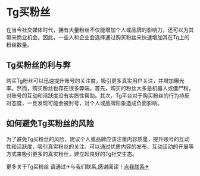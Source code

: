 # Tg买粉丝

在当今社交媒体时代，拥有大量粉丝不仅能增加个人或品牌的影响力，还可以为其带来商业机会。因此，一些人和企业会选择通过购买粉丝来快速增加其在Tg上的粉丝数量。

## Tg买粉丝的利与弊

购买Tg粉丝可以迅速提升账号的关注度，吸引更多真实用户关注，并增加曝光率。然而，购买粉丝也存在很多弊端。首先，购买的粉丝大多是机器人或僵尸粉，对账号的互动和活跃度没有实质性帮助。其次，Tg平台对于购买粉丝的行为持反对态度，一旦发现可能会被封号，对个人或品牌形象造成负面影响。

## 如何避免Tg买粉丝的风险

为了避免Tg买粉丝的风险，建议个人或品牌应该注重内容质量，提升账号的互动性和活跃度，吸引真实粉丝的关注。可以通过优质内容的发布、互动活动的开展等方式来吸引更多的真实粉丝，建立起良好的Tg社交生态。

更多关于Tg买粉丝 请通过✈与我们联系,感谢阅读！[点我联系✈](https://ad.k02.cc)